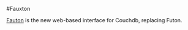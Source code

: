 #Fauxton

[Fauton](http://couchdb.apache.org/fauxton-visual-guide/index.html) is the new
web-based interface for Couchdb, replacing Futon.
